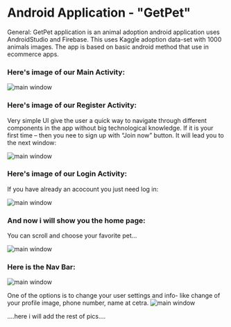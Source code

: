 # Android Application - "GetPet"

General:
GetPet application is an animal adoption android application uses AndroidStudio and Firebase.
This uses Kaggle adoption data-set with 1000 animals images.
The app is based on basic android method that use in ecommerce apps.

### Here's image of our Main Activity:

![main window](rsz_main.jpg)

### Here's image of our Register Activity:
Very simple UI give the user a quick way to navigate through different components in the app without big technological knowledge.
If it is your first time – then you nee to sign up with “Join now” button.
It will lead you to the next window:


![main window](rsz_register.jpg)

### Here's image of our Login Activity:
If you have already an acocount you just need log in:

![main window](rsz_login.jpg)

### And now i will show you the home page:
You can scroll and choose your favorite pet...

![main window](rsz_1home.jpg)

### Here is the Nav Bar:
![main window](rsz_nav_bar.jpg)

One of the options is to change your user settings and info- like change of your profile image, phone number, name at cetra.
![main window](rsz_settings.jpg)


....here i will add the rest of pics....
